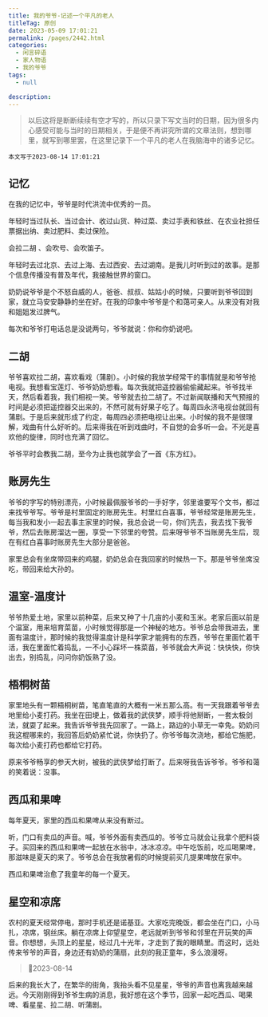 ```yaml
---
title: 我的爷爷-记述一个平凡的老人
titleTag: 原创
date: 2023-05-09 17:01:21
permalink: /pages/2442.html
categories: 
  - 闲言碎语
  - 家人物语
  - 我的爷爷
tags: 
  - null

description: 
---
```


> 以后这将是断断续续有空才写的，所以只录下写文当时的日期，因为很多内心感受可能与当时的日期相关，于是便不再讲究所谓的文章法则，想到哪里，就写到哪里罢，在这里记录下一个平凡的老人在我脑海中的诸多记忆。

`本文写于2023-08-14 17:01:21`

## 记忆

在我的记忆中，爷爷是时代洪流中优秀的一员。

年轻时当过队长、当过会计、收过山货、种过菜、卖过手表和铁丝、在农业社担任票据出纳、卖过肥料、卖过保险。

会拉二胡
、会吹号、会吹笛子。

年轻时去过北京、去过上海、去过西安、去过湖南。是我儿时听到过的故事。是那个信息传播没有普及年代，我接触世界的窗口。

奶奶说爷爷是个不怒自威的人，爸爸、叔叔、姑姑小的时候，只要听到爷爷回到家，就立马安安静静的坐在好。在我的印象中爷爷是个和蔼可亲人。从来没有对我和姐姐发过脾气。

每次和爷爷打电话总是没说两句，爷爷就说：你和你奶说吧。

## 二胡

爷爷喜欢拉二胡，喜欢看戏（蒲剧）。小时候的我放学经常干的事情就是和爷爷抢电视。我想看宝莲灯、爷爷奶奶想看。每次我就把遥控器偷偷藏起来。爷爷找半天，然后看着我，我们相视一笑。爷爷就去拉二胡了。不过新闻联播和天气预报的时间是必须把遥控器交出来的，不然可就有好果子吃了。每周四永济电视台就回有蒲剧。于是后来就形成了约定，每周四必须把电视让出来。小时候的我不是很理解，戏曲有什么好听的。后来得我在听到戏曲时，不自觉的会多听一会。不光是喜欢他的旋律，同时也充满了回忆。

爷爷平时会教我二胡，至今为止我也就学会了一首《东方红》。

## 账房先生

爷爷的字写的特别漂亮，小时候最佩服爷爷的一手好字，邻里谁要写个文书，都过来找爷爷写。爷爷是村里固定的账房先生。村里红白喜事，爷爷经常是账房先生，每当我和发小一起去事主家里的时候，我总会说一句，你们先去，我去找下我爷爷，然后去账房溜达一圈，享受一下邻里的夸赞。后来呀爷爷不当账房先生后，现在有红白喜事时账房先生大部分是爸爸。

家里总会有坐席带回来的鸡腿，奶奶总会在我回家的时候热一下。那是爷爷坐席没吃，带回来给大孙的。

## 温室-温度计

爷爷热爱土地，家里以前种菜，后来又种了十几亩的小麦和玉米。老家后面以前是个温室，用来培育菜苗，小时候觉得那是一个神秘的地方。爷爷总会带我进去，里面有温度计，那时候的我觉得温度计是科学家才能拥有的东西，爷爷在里面忙着干活，我在里面忙着捣乱，一不小心踩坏一株菜苗，爷爷就会大声说：快快快，你快出去，别捣乱，问问你奶饭熟了没。

## 梧桐树苗

家里地头有一颗梧桐树苗，笔直笔直的大概有一米五那么高。有一天我跟着爷爷去地里给小麦打药。我坐在田埂上，做着我的武侠梦，顺手将他掰断，一套太极剑法，就耍了起来。我告诉爷爷我先回家了。一路上，路边的小草无一幸免。奶奶问我这棍哪来的，我回答后奶奶紧忙说，你快扔了。你爷爷每次浇地，都给它施肥，每次给小麦打药也都给它打药。

原来爷爷畅享的参天大树，被我的武侠梦给打断了。后来呀我告诉爷爷。爷爷和蔼的笑着说：没事。

## 西瓜和果啤

每年夏天，家里的西瓜和果啤从来没有断过。

听，门口有卖瓜的声音。喊，爷爷外面有卖西瓜的。爷爷立马就会让我拿个肥料袋子。买回来的西瓜和果啤一起放在水翁中，冰冰凉凉。中午吃饭前，吃瓜喝果啤，那滋味是夏天的来了。爷爷总会在我放暑假的时候提前买几提果啤放在家中。

西瓜和果啤治愈了我童年的每一个夏天。

## 星空和凉席

农村的夏天经常停电，那时手机还是诺基亚。大家吃完晚饭，都会坐在门口，小马扎，凉席，钢丝床。躺在凉席上仰望星空，老远就听到爷爷和邻里在开玩笑的声音。你想想，头顶上的星星，经过几十光年，才走到了我的眼睛里。而这时，远处传来爷爷的声音，身边还有奶奶的蒲扇，此刻的我正童年，多么浪漫呀。

>&#x1F4C6;2023-08-14

后来的我长大了，在繁华的街角，我抬头看不见星星，爷爷的声音也离我越来越远。今天刚刚得到爷爷生病的消息，我好想在这个季节，回家一起吃西瓜、喝果啤、看星星、拉二胡、听蒲剧。



